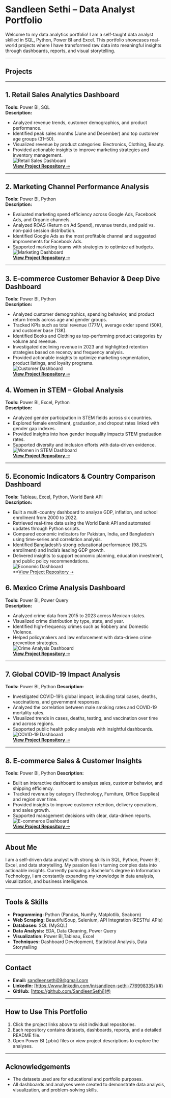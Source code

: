 # Sandleen Sethi – Data Analyst Portfolio

Welcome to my data analytics portfolio! I am a self-taught data analyst skilled in SQL, Python, Power BI and Excel. This portfolio showcases real-world projects where I have transformed raw data into meaningful insights through dashboards, reports, and visual storytelling.

---

## Projects

---

## 1. Retail Sales Analytics Dashboard  
**Tools:** Power BI, SQL  
**Description:**  
- Analyzed revenue trends, customer demographics, and product performance.  
- Identified peak sales months (June and December) and top customer age groups (31–50).  
- Visualized revenue by product categories: Electronics, Clothing, Beauty.  
- Provided actionable insights to improve marketing strategies and inventory management.  
![Retail Sales Dashboard](Image/Retail-Sales-Analysis.png)  
**[View Project Repository ➝](https://github.com/SandleenSethi/Retail-Sales-Analysis)**  

---

## 2. Marketing Channel Performance Analysis  
**Tools:** Power BI, Python  
**Description:**  
- Evaluated marketing spend efficiency across Google Ads, Facebook Ads, and Organic channels.  
- Analyzed ROAS (Return on Ad Spend), revenue trends, and paid vs. non-paid session distribution.  
- Identified Google Ads as the most profitable channel and suggested improvements for Facebook Ads.  
- Supported marketing teams with strategies to optimize ad budgets.  
![Marketing Dashboard](Image/Marketing-Analysis.png)  
**[View Project Repository ➝](https://github.com/SandleenSethi/-Marketing-Channel-Performance-Analysis)**  

---
## 3. E-commerce Customer Behavior & Deep Dive Dashboard  
**Tools:** Power BI, Python  
**Description:**  
- Analyzed customer demographics, spending behavior, and product return trends across age and gender groups.  
- Tracked KPIs such as total revenue (177M), average order spend (50K), and customer base (13K).  
- Identified Books and Clothing as top-performing product categories by volume and revenue.  
- Investigated declining revenue in 2023 and highlighted retention strategies based on recency and frequency analysis.  
- Provided actionable insights to optimize marketing segmentation, product listings, and loyalty programs.  
![Customer Dashboard](Image/Ecommerce-Customer-Behavior.png)  
**[View Project Repository ➝](https://github.com/SandleenSethi/Ecommerce-Customer-Behaviour)**  



## 4. Women in STEM – Global Analysis  
**Tools:** Power BI, Excel, Python  
**Description:**  
- Analyzed gender participation in STEM fields across six countries.  
- Explored female enrollment, graduation, and dropout rates linked with gender gap indexes.  
- Provided insights into how gender inequality impacts STEM graduation rates.  
- Supported diversity and inclusion efforts with data-driven evidence.  
![Women in STEM Dashboard](Image/Women-in-STEM.png)  
**[View Project Repository ➝](https://github.com/SandleenSethi/Women-in-STEM-Analysis)**  

---
## 5. Economic Indicators & Country Comparison Dashboard  
**Tools:** Tableau, Excel, Python, World Bank API     
**Description:**  
- Built a multi-country dashboard to analyze GDP, inflation, and school enrollment from 2000 to 2022.  
- Retrieved real-time data using the World Bank API and automated updates through Python scripts.  
- Compared economic indicators for Pakistan, India, and Bangladesh using time-series and correlation analysis.  
- Identified Bangladesh’s strong educational performance (98.2% enrollment) and India’s leading GDP growth.  
- Delivered insights to support economic planning, education investment, and public policy recommendations.  
![Economic Dashboard](Image/Economic-Indicators.png)  
**[View Project Repository ➝](https://github.com/SandleenSethi/-Economic-Indicators-Country-Comparison)


## 6. Mexico Crime Analysis Dashboard  
**Tools:** Power BI, Power Query  
**Description:**  
- Analyzed crime data from 2015 to 2023 across Mexican states.  
- Visualized crime distribution by type, state, and year.  
- Identified high-frequency crimes such as Robbery and Domestic Violence.  
- Helped policymakers and law enforcement with data-driven crime prevention strategies.  
![Crime Analysis Dashboard](Image/Mexico-Crime-Analysis.png)  
**[View Project Repository ➝](https://github.com/SandleenSethi/Mexico-Crime-Analysis)**  

---

## 7. Global COVID-19 Impact Analysis  
**Tools:** Power BI, Python 
**Description:**  
- Investigated COVID-19’s global impact, including total cases, deaths, vaccinations, and government responses.  
- Analyzed the correlation between male smoking rates and COVID-19 mortality rates.  
- Visualized trends in cases, deaths, testing, and vaccination over time and across regions.  
- Supported public health policy analysis with insightful dashboards.  
![COVID-19 Dashboard](Image/Covid19.png)  
**[View Project Repository ➝](https://github.com/SandleenSethi/Global-COVID-19-Impact-Analysis)**   

---

## 8. E-commerce Sales & Customer Insights  
**Tools:** Power BI, Python 
**Description:**  
- Built an interactive dashboard to analyze sales, customer behavior, and shipping efficiency.  
- Tracked revenue by category (Technology, Furniture, Office Supplies) and region over time.  
- Provided insights to improve customer retention, delivery operations, and sales growth.  
- Supported management decisions with clear, data-driven reports.  
![E-commerce Dashboard](Image/Sales-store-Analysis.png)  
**[View Project Repository ➝](https://github.com/SandleenSethi/e-commerce-sales-analysis)**  

---

## About Me  

I am a self-driven data analyst with strong skills in SQL, Python, Power BI, Excel, and data storytelling. My passion lies in turning complex data into actionable insights. Currently pursuing a Bachelor's degree in Information Technology, I am constantly expanding my knowledge in data analysis, visualization, and business intelligence.

---

## Tools & Skills  

- **Programming:** Python (Pandas, NumPy, Matplotlib, Seaborn)
- **Web Scraping:** BeautifulSoup, Selenium, API Integration (RESTful APIs)  
- **Databases:** SQL (MySQL)  
- **Data Analysis:** EDA, Data Cleaning, Power Query  
- **Visualization:** Power BI,Tableau, Excel  
- **Techniques:** Dashboard Development, Statistical Analysis, Data Storytelling  

---

## Contact  

- **Email:** sandleensethi09@gmail.com  
- **LinkedIn:** [https://www.linkedin.com/in/sandleen-sethi-776998335/](#) 
- **GitHub:** [https://github.com/SandleenSethi](#)  

---

## How to Use This Portfolio  

1. Click the project links above to visit individual repositories.  
2. Each repository contains datasets, dashboards, reports, and a detailed README file.  
3. Open Power BI (.pbix) files or view project descriptions to explore the analyses.  

---

## Acknowledgements  

- The datasets used are for educational and portfolio purposes.  
- All dashboards and analyses were created to demonstrate data analysis, visualization, and problem-solving skills.  
